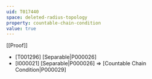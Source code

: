 ```yaml
---
uid: T017440
space: deleted-radius-topology
property: countable-chain-condition
value: true
---
```

[[Proof]]

* [T001296] [Separable|P000026]
* [I000021] [Separable|P000026] => [Countable Chain Condition|P000029]

